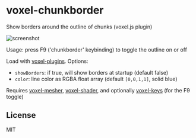 # voxel-chunkborder

Show borders around the outline of chunks (voxel.js plugin)

![screenshot](http://i.imgur.com/TVqrQXA.png "Screenshot")

Usage: press F9 ('chunkborder' keybinding) to toggle the outline on or off

Load with [voxel-plugins](https://github.com/deathcap/voxel-plugins). Options:

* `showBorders`: if true, will show borders at startup (default false)
* `color`: line color as RGBA float array (default `[0,0,1,1]`, solid blue)

Requires [voxel-mesher](https://github.com/deathcap/voxel-mesher),
[voxel-shader](https://github.com/deathcap/voxel-shader),
and optionally [voxel-keys](https://github.com/deathcap/voxel-keys) (for the F9 toggle)

## License

MIT

